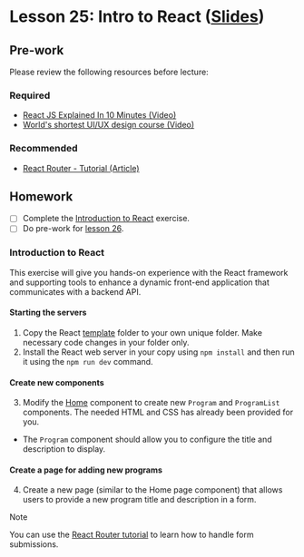 # Lesson 25: Intro to React ([Slides](https://code-differently.github.io/code-society-25-2/slides/#/lesson_25))

## Pre-work

Please review the following resources before lecture:

### Required

* [React JS Explained In 10 Minutes (Video)](https://www.youtube.com/watch?v=s2skans2dP4)
* [World's shortest UI/UX design course (Video)](https://www.youtube.com/watch?v=wIuVvCuiJhU)

### Recommended

* [React Router - Tutorial (Article)](https://reactrouter.com/en/main/start/tutorial)

## Homework

- [ ] Complete the [Introduction to React](#introduction-to-react) exercise.
- [ ] Do pre-work for [lesson 26](/lesson_26/).

### Introduction to React
This exercise will give you hands-on experience with the React framework and supporting tools to enhance a dynamic front-end application that communicates with a backend API.

#### Starting the servers

1. Copy the React [template](./template/) folder to your own unique folder. Make necessary code changes in your folder only. 
2. Install the React web server in your copy using `npm install` and then run it using the `npm run dev` command.

#### Create new components
3. Modify the [Home](./template/src/pages/Home/Home.tsx) component to create new `Program` and `ProgramList` components. The needed HTML and CSS has already been provided for you.
  - The `Program` component should allow you to configure the title and description to display.

#### Create a page for adding new programs

4. Create a new page (similar to the Home page component) that allows users to provide a new program title and description in a form.

> [!NOTE]
> You can use the [React Router tutorial](https://reactrouter.com/en/main/start/tutorial#updating-contacts-with-formdata) to learn how to handle form submissions.

[react-router-link]: https://reactrouter.com/en/main/start/tutorial